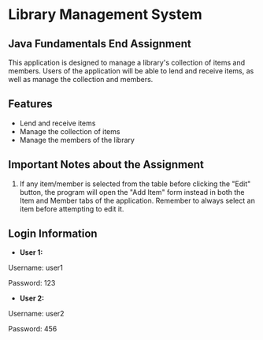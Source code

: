 # Library Management System
## Java Fundamentals End Assignment

This application is designed to manage a library's collection of items and members. Users of the application will be able to lend and receive items, as well as manage the collection and members.

## Features

- Lend and receive items
- Manage the collection of items
- Manage the members of the library

## Important Notes about the Assignment

1. If any item/member is selected from the table before clicking the "Edit" button, the program will open the "Add Item" form instead in both the Item and Member tabs of the application. Remember to always select an item before attempting to edit it.


## Login Information

- **User 1:** 

Username: user1

Password: 123

- **User 2:**

Username: user2

Password: 456



